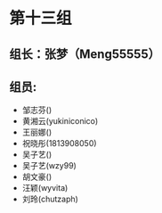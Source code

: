 # 第十三组

## 组长：张梦（Meng55555）
## 组员:
* 邹志芬()
* 黄湘云(yukiniconico)
* 王丽娜()
* 祝晓彤(1813908050)
* 吴子艺()
* 吴子艺(wzy99)
* 胡文豪()
* 汪颖(wyvita)
* 刘玲(chutzaph)
